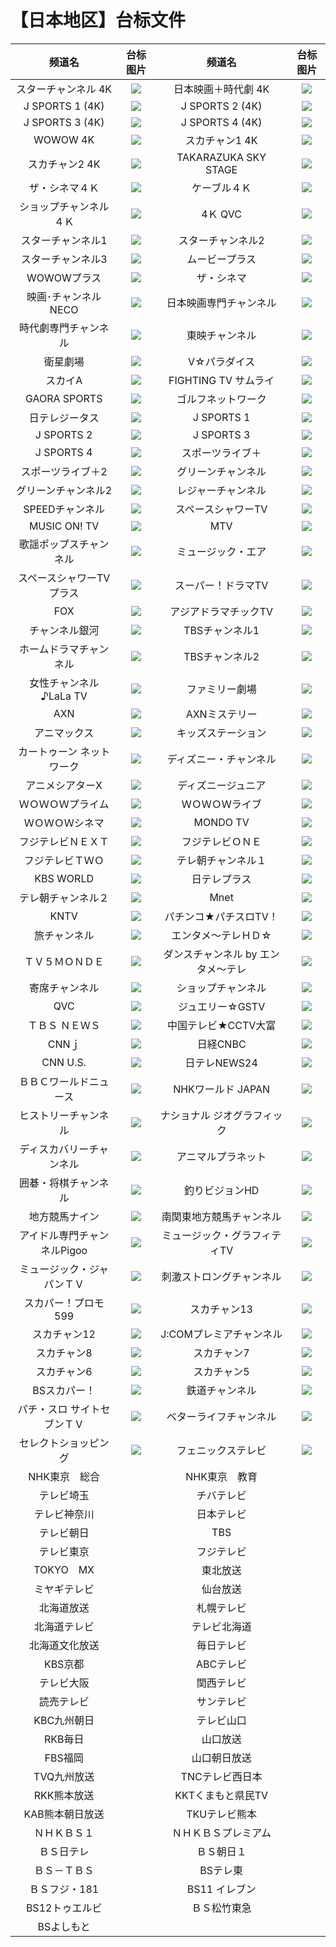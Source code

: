 # 【日本地区】台标文件
|频道名|台标图片|频道名|台标图片|
|:---:|:---:|:---:|:---:|
|スターチャンネル 4K|<img src="https://raw.githubusercontent.com/atsushi444/iptv/main/logo/jp/CS881.png">|日本映画＋時代劇 4K|<img src="https://raw.githubusercontent.com/atsushi444/iptv/main/logo/jp/Ch.436.png">|
|J SPORTS 1 (4K)|<img src="https://raw.githubusercontent.com/atsushi444/iptv/main/logo/jp/Ch.421.png">|J SPORTS 2 (4K)|<img src="https://raw.githubusercontent.com/atsushi444/iptv/main/logo/jp/Ch.422.png">|
|J SPORTS 3 (4K)|<img src="https://raw.githubusercontent.com/atsushi444/iptv/main/logo/jp/Ch.423.png">|J SPORTS 4 (4K)|<img src="https://raw.githubusercontent.com/atsushi444/iptv/main/logo/jp/Ch.424.png">|
|WOWOW 4K|<img src="https://raw.githubusercontent.com/atsushi444/iptv/main/logo/jp/Ch.191.png">|スカチャン1 4K|<img src="https://raw.githubusercontent.com/atsushi444/iptv/main/logo/jp/CS882.png">|
|スカチャン2 4K|<img src="https://raw.githubusercontent.com/atsushi444/iptv/main/logo/jp/CS883.png">|TAKARAZUKA SKY STAGE|<img src="https://raw.githubusercontent.com/atsushi444/iptv/main/logo/jp/Ch.760.png">|
|ザ・シネマ４Ｋ|<img src="https://raw.githubusercontent.com/atsushi444/iptv/main/logo/jp/Ch.435.png">|ケーブル４Ｋ|<img src="https://raw.githubusercontent.com/atsushi444/iptv/main/logo/jp/Ch.420.png">|
|ショップチャンネル ４Ｋ|<img src="https://raw.githubusercontent.com/atsushi444/iptv/main/logo/jp/Ch.430.png">|4Ｋ QVC|<img src="https://raw.githubusercontent.com/atsushi444/iptv/main/logo/jp/Ch.431.png">|
|スターチャンネル1|<img src="https://raw.githubusercontent.com/atsushi444/iptv/main/logo/jp/Ch.625.png">|スターチャンネル2|<img src="https://raw.githubusercontent.com/atsushi444/iptv/main/logo/jp/Ch.626.png">|
|スターチャンネル3|<img src="https://raw.githubusercontent.com/atsushi444/iptv/main/logo/jp/Ch.627.png">|ムービープラス|<img src="https://raw.githubusercontent.com/atsushi444/iptv/main/logo/jp/Ch.632.png">|
|WOWOWプラス|<img src="https://raw.githubusercontent.com/atsushi444/iptv/main/logo/jp/Ch.630.png">|ザ・シネマ|<img src="https://raw.githubusercontent.com/atsushi444/iptv/main/logo/jp/Ch.631.png">|
|映画･チャンネルNECO|<img src="https://raw.githubusercontent.com/atsushi444/iptv/main/logo/jp/Ch.633.png">|日本映画専門チャンネル|<img src="https://raw.githubusercontent.com/atsushi444/iptv/main/logo/jp/Ch.634.png">|
|時代劇専門チャンネル|<img src="https://raw.githubusercontent.com/atsushi444/iptv/main/logo/jp/Ch.662.png">|東映チャンネル|<img src="https://raw.githubusercontent.com/atsushi444/iptv/main/logo/jp/Ch.629.png">|
|衛星劇場|<img src="https://raw.githubusercontent.com/atsushi444/iptv/main/logo/jp/Ch.628.png">|V☆パラダイス|<img src="https://raw.githubusercontent.com/atsushi444/iptv/main/logo/jp/Ch.635.png">|
|スカイA|<img src="https://raw.githubusercontent.com/atsushi444/iptv/main/logo/jp/Ch.607.png">|FIGHTING TV サムライ|<img src="https://raw.githubusercontent.com/atsushi444/iptv/main/logo/jp/Ch.600.png">|
|GAORA SPORTS|<img src="https://raw.githubusercontent.com/atsushi444/iptv/main/logo/jp/Ch.602.png">|ゴルフネットワーク|<img src="https://raw.githubusercontent.com/atsushi444/iptv/main/logo/jp/Ch.601.png">|
|日テレジータス|<img src="https://raw.githubusercontent.com/atsushi444/iptv/main/logo/jp/Ch.608.png">|J SPORTS 1|<img src="https://raw.githubusercontent.com/atsushi444/iptv/main/logo/jp/Ch.603.png">|
|J SPORTS 2|<img src="https://raw.githubusercontent.com/atsushi444/iptv/main/logo/jp/Ch.604.png">|J SPORTS 3|<img src="https://raw.githubusercontent.com/atsushi444/iptv/main/logo/jp/Ch.606.png">|
|J SPORTS 4|<img src="https://raw.githubusercontent.com/atsushi444/iptv/main/logo/jp/Ch.605.png">|スポーツライブ＋|<img src="https://raw.githubusercontent.com/atsushi444/iptv/main/logo/jp/Ch.580.png">|
|スポーツライブ＋2|<img src="https://raw.githubusercontent.com/atsushi444/iptv/main/logo/jp/Ch.581.png">|グリーンチャンネル|<img src="https://raw.githubusercontent.com/atsushi444/iptv/main/logo/jp/Ch.688.png">|
|グリーンチャンネル2|<img src="https://raw.githubusercontent.com/atsushi444/iptv/main/logo/jp/Ch.689.png">|レジャーチャンネル|<img src="https://raw.githubusercontent.com/atsushi444/iptv/main/logo/jp/Ch.680.png">|
|SPEEDチャンネル|<img src="https://raw.githubusercontent.com/atsushi444/iptv/main/logo/jp/Ch.690.png">|スペースシャワーTV|<img src="https://raw.githubusercontent.com/atsushi444/iptv/main/logo/jp/Ch.642.png">|
|MUSIC ON! TV|<img src="https://raw.githubusercontent.com/atsushi444/iptv/main/logo/jp/Ch.641.png">|MTV|<img src="https://raw.githubusercontent.com/atsushi444/iptv/main/logo/jp/Ch.640.png">|
|歌謡ポップスチャンネル|<img src="https://raw.githubusercontent.com/atsushi444/iptv/main/logo/jp/Ch.644.png">|ミュージック・エア|<img src="https://raw.githubusercontent.com/atsushi444/iptv/main/logo/jp/Ch.638.png">|
|スペースシャワーTVプラス|<img src="https://raw.githubusercontent.com/atsushi444/iptv/main/logo/jp/Ch.643.png">|スーパー！ドラマTV|<img src="https://raw.githubusercontent.com/atsushi444/iptv/main/logo/jp/Ch.647.png">|
|FOX|<img src="https://raw.githubusercontent.com/atsushi444/iptv/main/logo/jp/Ch.651.png">|アジアドラマチックTV|<img src="https://raw.githubusercontent.com/atsushi444/iptv/main/logo/jp/Ch.655.png">|
|チャンネル銀河|<img src="https://raw.githubusercontent.com/atsushi444/iptv/main/logo/jp/Ch.664.png">|TBSチャンネル1|<img src="https://raw.githubusercontent.com/atsushi444/iptv/main/logo/jp/Ch.616.png">|
|ホームドラマチャンネル|<img src="https://raw.githubusercontent.com/atsushi444/iptv/main/logo/jp/Ch.661.png">|TBSチャンネル2|<img src="https://raw.githubusercontent.com/atsushi444/iptv/main/logo/jp/Ch.617.png">|
|女性チャンネル♪LaLa TV|<img src="https://raw.githubusercontent.com/atsushi444/iptv/main/logo/jp/Ch.654.png">|ファミリー劇場|<img src="https://raw.githubusercontent.com/atsushi444/iptv/main/logo/jp/Ch.660.png">|
|AXN|<img src="https://raw.githubusercontent.com/atsushi444/iptv/main/logo/jp/Ch.650.png">|AXNミステリー|<img src="https://raw.githubusercontent.com/atsushi444/iptv/main/logo/jp/Ch.649.png">|
|アニマックス|<img src="https://raw.githubusercontent.com/atsushi444/iptv/main/logo/jp/Ch.670.png">|キッズステーション|<img src="https://raw.githubusercontent.com/atsushi444/iptv/main/logo/jp/Ch.669.png">|
|カートゥーン ネットワーク|<img src="https://raw.githubusercontent.com/atsushi444/iptv/main/logo/jp/Ch.668.png">|ディズニー・チャンネル|<img src="https://raw.githubusercontent.com/atsushi444/iptv/main/logo/jp/Ch.620.png">|
|アニメシアターX|<img src="https://raw.githubusercontent.com/atsushi444/iptv/main/logo/jp/Ch.667.png">|ディズニージュニア|<img src="https://raw.githubusercontent.com/atsushi444/iptv/main/logo/jp/Ch.672.png">|
|ＷＯＷＯＷプライム|<img src="https://raw.githubusercontent.com/atsushi444/iptv/main/logo/jp/Ch.621.png">|ＷＯＷＯＷライブ|<img src="https://raw.githubusercontent.com/atsushi444/iptv/main/logo/jp/Ch.622.png">|
|ＷＯＷＯＷシネマ|<img src="https://raw.githubusercontent.com/atsushi444/iptv/main/logo/jp/Ch.623.png">|MONDO TV|<img src="https://raw.githubusercontent.com/atsushi444/iptv/main/logo/jp/Ch.659.png">|
|フジテレビＮＥＸＴ|<img src="https://raw.githubusercontent.com/atsushi444/iptv/main/logo/jp/Ch.613.png">|フジテレビＯＮＥ|<img src="https://raw.githubusercontent.com/atsushi444/iptv/main/logo/jp/Ch.614.png">|
|フジテレビＴＷＯ|<img src="https://raw.githubusercontent.com/atsushi444/iptv/main/logo/jp/Ch.615.png">|テレ朝チャンネル１|<img src="https://raw.githubusercontent.com/atsushi444/iptv/main/logo/jp/Ch.611.png">|
|KBS WORLD|<img src="https://raw.githubusercontent.com/atsushi444/iptv/main/logo/jp/Ch.656.png">|日テレプラス|<img src="https://raw.githubusercontent.com/atsushi444/iptv/main/logo/jp/Ch.619.png">|
|テレ朝チャンネル２|<img src="https://raw.githubusercontent.com/atsushi444/iptv/main/logo/jp/Ch.612.png">|Mnet|<img src="https://raw.githubusercontent.com/atsushi444/iptv/main/logo/jp/Ch.658.png">|
|KNTV|<img src="https://raw.githubusercontent.com/atsushi444/iptv/main/logo/jp/Ch.657.png">|パチンコ★パチスロTV！|<img src="https://raw.githubusercontent.com/atsushi444/iptv/main/logo/jp/Ch.536.png">|
|旅チャンネル|<img src="https://raw.githubusercontent.com/atsushi444/iptv/main/logo/jp/Ch.544.png">|エンタメ～テレＨＤ☆|<img src="https://raw.githubusercontent.com/atsushi444/iptv/main/logo/jp/Ch.618.png">|
|ＴＶ５ＭＯＮＤＥ|<img src="https://raw.githubusercontent.com/atsushi444/iptv/main/logo/jp/Ch.767.png">|ダンスチャンネル by エンタメ～テレ|<img src="https://raw.githubusercontent.com/atsushi444/iptv/main/logo/jp/Ch.665.png">|
|寄席チャンネル|<img src="https://raw.githubusercontent.com/atsushi444/iptv/main/logo/jp/Ch.542.png">|ショップチャンネル|<img src="https://raw.githubusercontent.com/atsushi444/iptv/main/logo/jp/Ch.523.png">|
|QVC|<img src="https://raw.githubusercontent.com/atsushi444/iptv/main/logo/jp/Ch.525.png">|ジュエリー☆GSTV|<img src="https://raw.githubusercontent.com/atsushi444/iptv/main/logo/jp/Ch.527.png">|
|ＴＢＳ ＮＥＷＳ|<img src="https://raw.githubusercontent.com/atsushi444/iptv/main/logo/jp/Ch.572.png">|中国テレビ★CCTV大富|<img src="https://raw.githubusercontent.com/atsushi444/iptv/main/logo/jp/Ch.568.png">|
|CNNｊ|<img src="https://raw.githubusercontent.com/atsushi444/iptv/main/logo/jp/Ch.566.jpg">|日経CNBC|<img src="https://raw.githubusercontent.com/atsushi444/iptv/main/logo/jp/Ch.570.png">|
|CNN U.S.|<img src="https://raw.githubusercontent.com/atsushi444/iptv/main/logo/jp/Ch.567.jpg">|日テレNEWS24|<img src="https://raw.githubusercontent.com/atsushi444/iptv/main/logo/jp/Ch.571.png">|
|ＢＢＣワールドニュース|<img src="https://raw.githubusercontent.com/atsushi444/iptv/main/logo/jp/Ch.565.png">|NHKワールド JAPAN|<img src="https://raw.githubusercontent.com/atsushi444/iptv/main/logo/jp/Ch.307.png">|
|ヒストリーチャンネル|<img src="https://raw.githubusercontent.com/atsushi444/iptv/main/logo/jp/Ch.674.png">|ナショナル ジオグラフィック|<img src="https://raw.githubusercontent.com/atsushi444/iptv/main/logo/jp/Ch.675.png">|
|ディスカバリーチャンネル|<img src="https://raw.githubusercontent.com/atsushi444/iptv/main/logo/jp/Ch.676.png">|アニマルプラネット|<img src="https://raw.githubusercontent.com/atsushi444/iptv/main/logo/jp/Ch.677.png">|
|囲碁・将棋チャンネル|<img src="https://raw.githubusercontent.com/atsushi444/iptv/main/logo/jp/Ch.521.png">|釣りビジョンHD|<img src="https://raw.githubusercontent.com/atsushi444/iptv/main/logo/jp/Ch.540.png">|
|地方競馬ナイン|<img src="https://raw.githubusercontent.com/atsushi444/iptv/main/logo/jp/Ch.701.png">|南関東地方競馬チャンネル|<img src="https://raw.githubusercontent.com/atsushi444/iptv/main/logo/jp/Ch.678.png">|
|アイドル専門チャンネルPigoo|<img src="https://raw.githubusercontent.com/atsushi444/iptv/main/logo/jp/Ch.663.png">|ミュージック・グラフィティTV|<img src="https://raw.githubusercontent.com/atsushi444/iptv/main/logo/jp/Ch.645.png">|
|ミュージック・ジャパンＴＶ|<img src="https://raw.githubusercontent.com/atsushi444/iptv/main/logo/jp/Ch.639.png">|刺激ストロングチャンネル|<img src="https://raw.githubusercontent.com/atsushi444/iptv/main/logo/jp/Ch.609.png">|
|スカパー！プロモ599|<img src="https://raw.githubusercontent.com/atsushi444/iptv/main/logo/jp/Ch.599.png">|スカチャン13|<img src="https://raw.githubusercontent.com/atsushi444/iptv/main/logo/jp/Ch.593.png">|
|スカチャン12|<img src="https://raw.githubusercontent.com/atsushi444/iptv/main/logo/jp/Ch.592.png">|J:COMプレミアチャンネル|<img src="https://raw.githubusercontent.com/atsushi444/iptv/main/logo/jp/Ch.299.png">|
|スカチャン8|<img src="https://raw.githubusercontent.com/atsushi444/iptv/main/logo/jp/Ch.588.png">|スカチャン7|<img src="https://raw.githubusercontent.com/atsushi444/iptv/main/logo/jp/Ch.587.png">|
|スカチャン6|<img src="https://raw.githubusercontent.com/atsushi444/iptv/main/logo/jp/Ch.586.png">|スカチャン5|<img src="https://raw.githubusercontent.com/atsushi444/iptv/main/logo/jp/Ch.585.png">|
|BSスカパー！|<img src="https://raw.githubusercontent.com/atsushi444/iptv/main/logo/jp/Ch.579.png">|鉄道チャンネル|<img src="https://raw.githubusercontent.com/atsushi444/iptv/main/logo/jp/Ch.546.png">|
|パチ・スロ サイトセブンＴＶ|<img src="https://raw.githubusercontent.com/atsushi444/iptv/main/logo/jp/Ch.537.png">|ベターライフチャンネル|<img src="https://raw.githubusercontent.com/atsushi444/iptv/main/logo/jp/Ch.529.png">|
|セレクトショッピング|<img src="https://raw.githubusercontent.com/atsushi444/iptv/main/logo/jp/Ch.528.png">|フェニックステレビ|<img src="https://raw.githubusercontent.com/atsushi444/iptv/main/logo/jp/Ch.518.png">|
|NHK東京　総合|<img src="">|NHK東京　教育|<img src="">|
|テレビ埼玉|<img src="">|チバテレビ|<img src="">|
|テレビ神奈川|<img src="">|日本テレビ|<img src="">|
|テレビ朝日|<img src="">|TBS|<img src="">|
|テレビ東京|<img src="">|フジテレビ|<img src="">|
|TOKYO　MX|<img src="">|東北放送|<img src="">|
|ミヤギテレビ|<img src="">|仙台放送|<img src="">|
|北海道放送|<img src="">|札幌テレビ|<img src="">|
|北海道テレビ|<img src="">|テレビ北海道|<img src="">|
|北海道文化放送|<img src="">|毎日テレビ|<img src="">|
|KBS京都|<img src="">|ABCテレビ|<img src="">|
|テレビ大阪|<img src="">|関西テレビ|<img src="">|
|読売テレビ|<img src="">|サンテレビ|<img src="">|
|KBC九州朝日|<img src="">|テレビ山口|<img src="">|
|RKB毎日|<img src="">|山口放送|<img src="">|
|FBS福岡|<img src="">|山口朝日放送|<img src="">|
|TVQ九州放送|<img src="">|TNCテレビ西日本|<img src="">|
|RKK熊本放送|<img src="">|KKTくまもと県民TV|<img src="">|
|KAB熊本朝日放送|<img src="">|TKUテレビ熊本|<img src="">|
|ＮＨＫＢＳ１|<img src="">|ＮＨＫＢＳプレミアム|<img src="">|
|ＢＳ日テレ|<img src="">|ＢＳ朝日１|<img src="">|
|ＢＳ－ＴＢＳ|<img src="">|BSテレ東|<img src="">|
|ＢＳフジ・181|<img src="">|BS11 イレブン|<img src="">|
|BS12トゥエルビ|<img src="">|ＢＳ松竹東急|<img src="">|
|BSよしもと|<img src="">||<img src="">|
